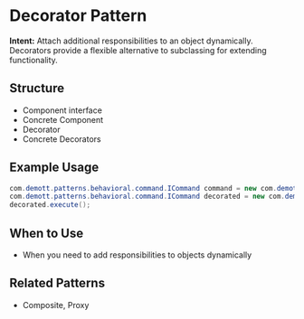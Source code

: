 # Decorator Pattern

**Intent:** Attach additional responsibilities to an object dynamically. Decorators provide a flexible alternative to subclassing for extending functionality.

## Structure
- Component interface
- Concrete Component
- Decorator
- Concrete Decorators

## Example Usage
```java
com.demott.patterns.behavioral.command.ICommand command = new com.demott.patterns.behavioral.command.EmailCommand();
com.demott.patterns.behavioral.command.ICommand decorated = new com.demott.patterns.behavioral.decorator.LoggingCommandDecorator(command);
decorated.execute();
```

## When to Use
- When you need to add responsibilities to objects dynamically

## Related Patterns
- Composite, Proxy
